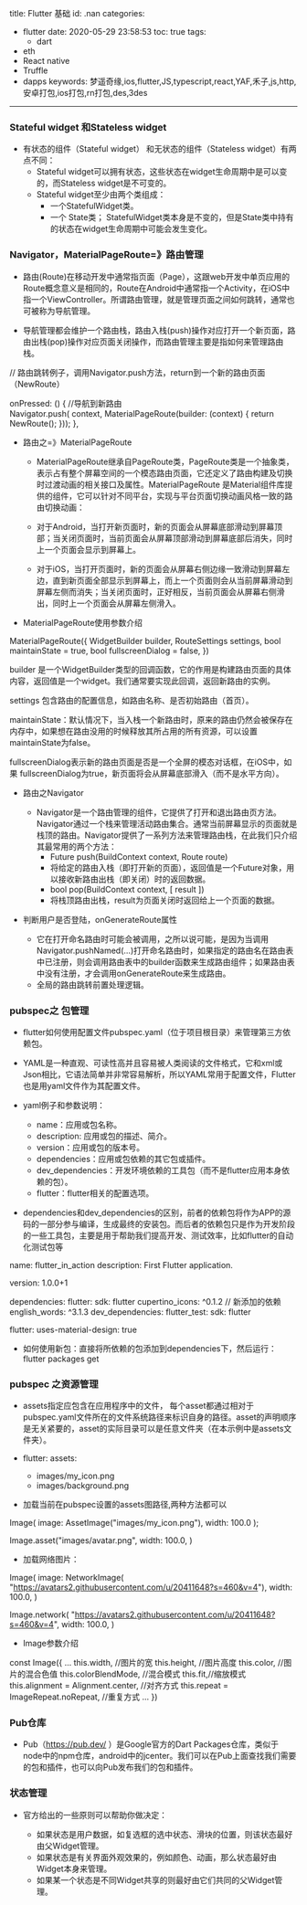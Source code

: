 title: Flutter 基础
id: .nan
categories:
  - flutter
date: 2020-05-29 23:58:53
toc: true
tags: 
	- dart
  - eth
  - React native
  - Truffle
  - dapps
keywords: 梦遥奇缘,ios,flutter,JS,typescript,react,YAF,禾子,js,http,安卓打包,ios打包,rn打包,des,3des
---


### Stateful widget 和Stateless widget

+ 有状态的组件（Stateful widget） 和无状态的组件（Stateless widget）有两点不同：
    + Stateful widget可以拥有状态，这些状态在widget生命周期中是可以变的，而Stateless widget是不可变的。
    + Stateful widget至少由两个类组成：
        - 一个StatefulWidget类。
        - 一个 State类； StatefulWidget类本身是不变的，但是State类中持有的状态在widget生命周期中可能会发生变化。

### Navigator，MaterialPageRoute=》路由管理

+ 路由(Route)在移动开发中通常指页面（Page），这跟web开发中单页应用的Route概念意义是相同的，Route在Android中通常指一个Activity，在iOS中指一个ViewController。所谓路由管理，就是管理页面之间如何跳转，通常也可被称为导航管理。

+ 导航管理都会维护一个路由栈，路由入栈(push)操作对应打开一个新页面，路由出栈(pop)操作对应页面关闭操作，而路由管理主要是指如何来管理路由栈。

// 路由跳转例子，调用Navigator.push方法，return到一个新的路由页面（NewRoute）

onPressed: () {
  //导航到新路由   
  Navigator.push( context,
   MaterialPageRoute(builder: (context) {
      return NewRoute();
   }));
},

+ 路由之=》MaterialPageRoute
    - MaterialPageRoute继承自PageRoute类，PageRoute类是一个抽象类，表示占有整个屏幕空间的一个模态路由页面，它还定义了路由构建及切换时过渡动画的相关接口及属性。MaterialPageRoute 是Material组件库提供的组件，它可以针对不同平台，实现与平台页面切换动画风格一致的路由切换动画：

    - 对于Android，当打开新页面时，新的页面会从屏幕底部滑动到屏幕顶部；当关闭页面时，当前页面会从屏幕顶部滑动到屏幕底部后消失，同时上一个页面会显示到屏幕上。
    - 对于iOS，当打开页面时，新的页面会从屏幕右侧边缘一致滑动到屏幕左边，直到新页面全部显示到屏幕上，而上一个页面则会从当前屏幕滑动到屏幕左侧而消失；当关闭页面时，正好相反，当前页面会从屏幕右侧滑出，同时上一个页面会从屏幕左侧滑入。

+ MaterialPageRoute使用参数介绍

MaterialPageRoute({
    WidgetBuilder builder,
    RouteSettings settings,
    bool maintainState = true,
    bool fullscreenDialog = false,
})

builder 是一个WidgetBuilder类型的回调函数，它的作用是构建路由页面的具体内容，返回值是一个widget。我们通常要实现此回调，返回新路由的实例。

settings 包含路由的配置信息，如路由名称、是否初始路由（首页）。

maintainState：默认情况下，当入栈一个新路由时，原来的路由仍然会被保存在内存中，如果想在路由没用的时候释放其所占用的所有资源，可以设置maintainState为false。

fullscreenDialog表示新的路由页面是否是一个全屏的模态对话框，在iOS中，如果
fullscreenDialog为true，新页面将会从屏幕底部滑入（而不是水平方向）。

+ 路由之Navigator
    - Navigator是一个路由管理的组件，它提供了打开和退出路由页方法。Navigator通过一个栈来管理活动路由集合。通常当前屏幕显示的页面就是栈顶的路由。Navigator提供了一系列方法来管理路由栈，在此我们只介绍其最常用的两个方法：
        +  Future push(BuildContext context, Route route)
        +  将给定的路由入栈（即打开新的页面），返回值是一个Future对象，用以接收新路由出栈（即关闭）时的返回数据。
        +  bool pop(BuildContext context, [ result ])
        +  将栈顶路由出栈，result为页面关闭时返回给上一个页面的数据。

+ 判断用户是否登陆，onGenerateRoute属性
    - 它在打开命名路由时可能会被调用，之所以说可能，是因为当调用Navigator.pushNamed(...)打开命名路由时，如果指定的路由名在路由表中已注册，则会调用路由表中的builder函数来生成路由组件；如果路由表中没有注册，才会调用onGenerateRoute来生成路由。
    - 全局的路由跳转前置处理逻辑。

### pubspec之 包管理

+ flutter如何使用配置文件pubspec.yaml（位于项目根目录）来管理第三方依赖包。

+ YAML是一种直观、可读性高并且容易被人类阅读的文件格式，它和xml或Json相比，它语法简单并非常容易解析，所以YAML常用于配置文件，Flutter也是用yaml文件作为其配置文件。
+ yaml例子和参数说明：
    - name：应用或包名称。
    - description: 应用或包的描述、简介。
    - version：应用或包的版本号。
    - dependencies：应用或包依赖的其它包或插件。
    - dev_dependencies：开发环境依赖的工具包（而不是flutter应用本身依赖的包）。
    - flutter：flutter相关的配置选项。
+ dependencies和dev_dependencies的区别，前者的依赖包将作为APP的源码的一部分参与编译，生成最终的安装包。而后者的依赖包只是作为开发阶段的一些工具包，主要是用于帮助我们提高开发、测试效率，比如flutter的自动化测试包等

name: flutter_in_action
description: First Flutter application.

version: 1.0.0+1

dependencies:
  flutter:
    sdk: flutter
  cupertino_icons: ^0.1.2
  // 新添加的依赖
  english_words: ^3.1.3
dev_dependencies:
  flutter_test:
    sdk: flutter

flutter:
  uses-material-design: true

+ 如何使用新包：直接将所依赖的包添加到dependencies下，然后运行：flutter packages get
### pubspec 之资源管理
+ assets指定应包含在应用程序中的文件， 每个asset都通过相对于pubspec.yaml文件所在的文件系统路径来标识自身的路径。asset的声明顺序是无关紧要的，asset的实际目录可以是任意文件夹（在本示例中是assets文件夹）。
+ flutter:
  assets:
    - images/my_icon.png
    - images/background.png

+ 加载当前在pubspec设置的assets图路径,两种方法都可以

Image(
  image: AssetImage("images/my_icon.png"),
  width: 100.0
);

Image.asset("images/avatar.png",
  width: 100.0,
)

+ 加载网络图片：

Image(
  image: NetworkImage(
      "https://avatars2.githubusercontent.com/u/20411648?s=460&v=4"),
  width: 100.0,
)

Image.network(
  "https://avatars2.githubusercontent.com/u/20411648?s=460&v=4",
  width: 100.0,
)

+ Image参数介绍

const Image({
  ...
  this.width, //图片的宽
  this.height, //图片高度
  this.color, //图片的混合色值
  this.colorBlendMode, //混合模式
  this.fit,//缩放模式
  this.alignment = Alignment.center, //对齐方式
  this.repeat = ImageRepeat.noRepeat, //重复方式
  ...
})

### Pub仓库

+ Pub（https://pub.dev/ ）是Google官方的Dart Packages仓库，类似于node中的npm仓库，android中的jcenter。我们可以在Pub上面查找我们需要的包和插件，也可以向Pub发布我们的包和插件。

### 状态管理

+ 官方给出的一些原则可以帮助你做决定：

    - 如果状态是用户数据，如复选框的选中状态、滑块的位置，则该状态最好由父Widget管理。
    - 如果状态是有关界面外观效果的，例如颜色、动画，那么状态最好由Widget本身来管理。
    - 如果某一个状态是不同Widget共享的则最好由它们共同的父Widget管理。